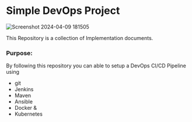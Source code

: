 # Simple DevOps Project

![Screenshot 2024-04-09 181505](https://github.com/subsdevops/DevOps-project/assets/121501318/532d4266-4067-4754-bb7b-1c586bbc6ac4)

This Repository is a collection of Implementation documents. 

### Purpose:
By following this repository you can able to setup a DevOps CI/CD Pipeline using
- git
- Jenkins
- Maven
- Ansible
- Docker &
- Kubernetes

